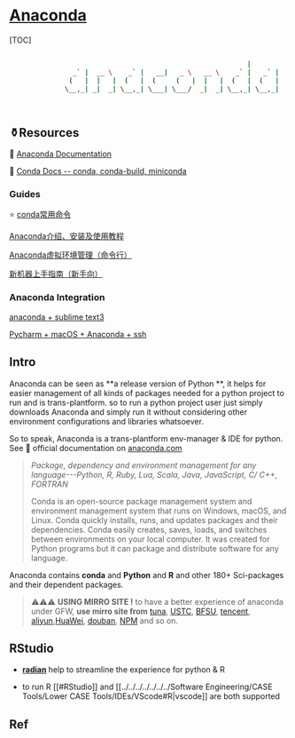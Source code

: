 # [Anaconda](https://anaconda.org/daddymir0/dashboard)

[TOC]



``` sh

                                                            |
                _` |  __ \    _` |   __|   _ \   __ \    _` |   _` |
               (   |  |   |  (   |  (     (   |  |   |  (   |  (   |
              \__,_| _|  _| \__,_| \___| \___/  _|  _| \__,_| \__,_|

          
```

## ⚱️Resources

📂 [Anaconda Documentation](https://docs.anaconda.com/anacondaorg/user-guide/)

📂 [Conda Docs -- conda, conda-build, miniconda](https://docs.conda.io/en/latest/)

### Guides

⭐️ [conda常用命令](https://blog.csdn.net/zhayushui/article/details/80433768)

[Anaconda介绍、安装及使用教程](https://www.jianshu.com/p/62f155eb6ac5) 

[Anaconda虚拟环境管理（命令行）](https://blog.csdn.net/mighty13/article/details/119791434)

[新机器上手指南（新手向）](https://taylover2016.github.io/新机器上手指南（新手向）/index.html)

### Anaconda Integration

[anaconda + sublime text3](http://damnwidget.github.io/anaconda/)

[Pycharm + macOS + Anaconda + ssh ](https://zhuanlan.zhihu.com/p/83791688)



## Intro

Anaconda can be seen as **a release version of Python **, it helps for easier management of all kinds of packages needed for a python project to run and is trans-plantform. so to run a python project user just simply downloads Anaconda and simply run it without considering other environment configurations and libraries  whatsoever. 

So to speak, Anaconda is a trans-plantform env-manager & IDE for python. See 📜 official documentation on [anaconda.com](https://docs.anaconda.com)

> *Package, dependency and environment management for any language---Python, R, Ruby, Lua, Scala, Java, JavaScript, C/ C++, FORTRAN*
>
> Conda is an open-source package management system and environment management system that runs on Windows, macOS, and Linux. Conda quickly installs, runs, and updates packages and their dependencies. Conda easily creates, saves, loads, and switches between environments on your local computer. It was created for Python programs but it can package and distribute software for any language.

Anaconda contains **conda** and **Python** and **R** and other 180+ Sci-packages and their dependent packages. 



> ⚠️⚠️⚠️ **USING MIRRO SITE !** 
> to have a better experience of anaconda under GFW, **use mirro site from** [tuna](https://mirrors.tuna.tsinghua.edu.cn), [USTC](http://mirrors.ustc.edu.cn), [BFSU](https://mirrors.bfsu.edu.cn), [tencent](https://mirrors.cloud.tencent.com), [aliyun](https://developer.aliyun.com/mirror/),[HuaWei](https://mirrors.huaweicloud.com/home), [douban](http://pypi.doubanio.com/simple/),  [NPM](https://developer.aliyun.com/special/npm/notice) and so on. 





## RStudio

+ **[radian](https://github.com/randy3k/radian)** help to streamline the experience for python & R

+ to run R [[#RStudio]] and [[../../../../../../../Software Engineering/CASE Tools/Lower CASE Tools/IDEs/VScode#R|vscode]] are both supported 






## Ref
